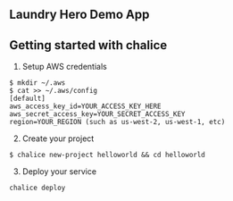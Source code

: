 ## Laundry Hero Demo App

## Getting started with chalice

1. Setup AWS credentials
````
$ mkdir ~/.aws
$ cat >> ~/.aws/config
[default]
aws_access_key_id=YOUR_ACCESS_KEY_HERE
aws_secret_access_key=YOUR_SECRET_ACCESS_KEY
region=YOUR_REGION (such as us-west-2, us-west-1, etc)
````

2. Create your project
````
$ chalice new-project helloworld && cd helloworld
````

3. Deploy your service
````
chalice deploy
````
